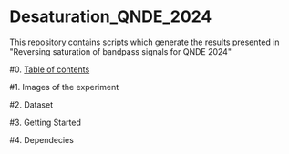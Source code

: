 # Desaturation_QNDE_2024
This repository contains scripts which generate the results presented in "Reversing saturation of bandpass signals for QNDE 2024"

#0. [Table of contents]()

#1. Images of the experiment 

#2. Dataset

#3. Getting Started

#4. Dependecies
